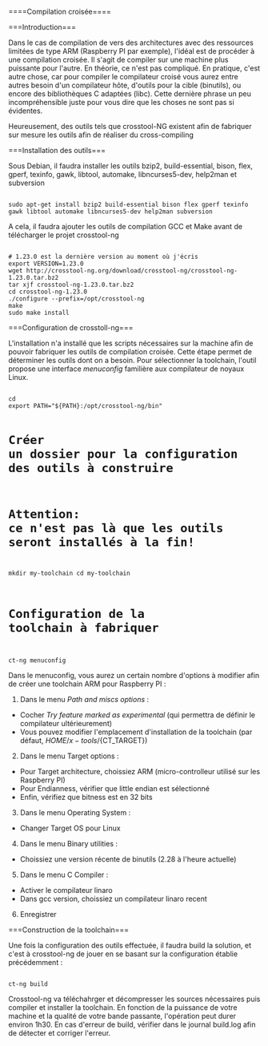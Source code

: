 ====Compilation croisée====

===Introduction===

Dans le cas de compilation de vers des architectures avec des ressources limitées de type ARM (Raspberry PI par exemple),
l'idéal est de procéder à une compilation croisée. Il s'agit de compiler sur une machine plus puissante pour l'autre.
En théorie, ce n'est pas compliqué. En pratique, c'est autre chose, car pour compiler le compilateur croisé vous aurez entre autres
besoin d'un compilateur hôte, d'outils pour la cible (binutils), ou encore des bibliothèques C adaptées (libc).
Cette dernière phrase un peu incompréhensible juste pour vous dire que les choses ne sont pas si évidentes.

Heureusement, des outils tels que crosstool-NG existent afin de fabriquer sur mesure les outils afin de réaliser du cross-compiling

===Installation des outils===

Sous Debian, il faudra installer les outils bzip2, build-essential, bison, flex, gperf, texinfo, gawk, libtool, automake, libncurses5-dev, help2man et subversion

<code bash>
sudo apt-get install bzip2 build-essential bison flex gperf texinfo gawk libtool automake libncurses5-dev help2man subversion
</code>

A cela, il faudra ajouter les outils de compilation GCC et Make avant de télécharger le projet crosstool-ng

<code bash>
# 1.23.0 est la dernière version au moment où j'écris
export VERSION=1.23.0
wget http://crosstool-ng.org/download/crosstool-ng/crosstool-ng-1.23.0.tar.bz2
tar xjf crosstool-ng-1.23.0.tar.bz2
cd crosstool-ng-1.23.0
./configure --prefix=/opt/crosstool-ng
make
sudo make install
</code>

===Configuration de crosstoll-ng===

L'installation n'a installé que les scripts nécessaires sur la machine afin de pouvoir fabriquer les outils de compilation croisée.
Cette étape permet de déterminer les outils dont on a besoin. Pour sélectionner la toolchain, l'outil propose une interface
*menuconfig* familière aux compilateur de noyaux Linux.

<code bash>
cd
export PATH="${PATH}:/opt/crosstool-ng/bin"

# Créer un dossier pour la configuration des outils à construire
# Attention: ce n'est pas là que les outils seront installés à la fin!
mkdir my-toolchain
cd my-toolchain

# Configuration de la toolchain à fabriquer
ct-ng menuconfig
</code>

Dans le menuconfig, vous aurez un certain nombre d'options à modifier afin de créer une toolchain ARM pour Raspberry PI :

1. Dans le menu *Path and miscs options* :
  * Cocher *Try feature marked as experimental* (qui permettra de définir le compilateur ultérieurement)
  * Vous pouvez modifier l'emplacement d'installation de la toolchain (par défaut, ${HOME}/x-tools/${CT_TARGET})
2. Dans le menu Target options :
  * Pour Target architecture, choissiez ARM (micro-controlleur utilisé sur les Raspberry PI)
  * Pour Endianness, vérifier que little endian est sélectionné
  * Enfin, vérifiez que bitness est en 32 bits
3. Dans le menu Operating System :
  * Changer Target OS pour Linux
4. Dans le menu Binary utilities :
  * Choissiez une version récente de binutils (2.28 à l'heure actuelle)
5. Dans le menu C Compiler :
  * Activer le compilateur linaro
  * Dans gcc version, choissiez un compilateur linaro recent
6. Enregistrer

===Construction de la toolchain===

Une fois la configuration des outils effectuée, il faudra build la solution, et c'est à crosstool-ng de jouer en se basant sur la configuration établie précédemment :

<code bash>
ct-ng build
</code>

Crosstool-ng va téléchahrger et décompresser les sources nécessaires puis compiler et installer la toolchain. En fonction de la puissance de votre machine et la qualité de votre bande passante, l'opération peut durer environ 1h30.
En cas d'erreur de build, vérifier dans le journal build.log afin de détecter et corriger l'erreur.
